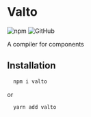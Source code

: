# Valto

![npm](https://img.shields.io/npm/v/valto) ![GitHub](https://img.shields.io/github/license/bertalan-tarnok/valto)

A compiler for components

## Installation

```bash
  npm i valto
```

or

```bash
  yarn add valto
```
